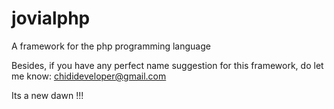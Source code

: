 # jovialphp
A framework for the php programming language

 Besides, if you have any perfect name suggestion for this framework, do let me know:
chidideveloper@gmail.com
 
Its a new dawn !!!


